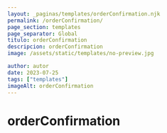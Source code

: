 ```yaml
---
layout: _paginas/templates/orderConfirmation.njk
permalink: /orderConfirmation/
page_section: templates
page_separator: Global
titulo: orderConfirmation
descripcion: orderConfirmation
image: /assets/static/templates/no-preview.jpg

author: autor
date: 2023-07-25
tags: ["templates"]
imageAlt: orderConfirmation
---
```


# orderConfirmation
